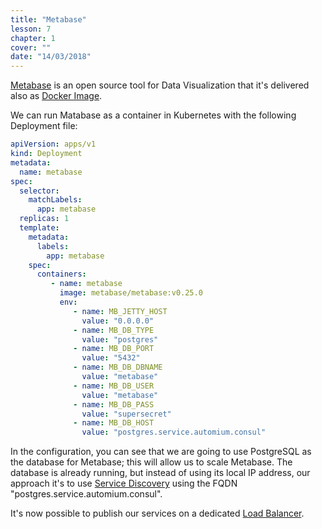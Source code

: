 ```yaml
---
title: "Metabase"
lesson: 7
chapter: 1
cover: ""
date: "14/03/2018"
---
```


[Metabase](https://www.metabase.com/) is an open source tool for Data Visualization that it's delivered also as [Docker Image](https://hub.docker.com/r/metabase/metabase/). 

We can run Matabase as a container in Kubernetes with the following Deployment file:

```yaml
apiVersion: apps/v1
kind: Deployment
metadata:
  name: metabase
spec:
  selector:
    matchLabels:
      app: metabase
  replicas: 1
  template:
    metadata:
      labels:
        app: metabase
    spec:
      containers:
         - name: metabase
           image: metabase/metabase:v0.25.0
           env:
              - name: MB_JETTY_HOST
                value: "0.0.0.0"
              - name: MB_DB_TYPE
                value: "postgres"
              - name: MB_DB_PORT
                value: "5432"
              - name: MB_DB_DBNAME
                value: "metabase"
              - name: MB_DB_USER
                value: "metabase"
              - name: MB_DB_PASS
                value: "supersecret"
              - name: MB_DB_HOST
                value: "postgres.service.automium.consul"

```

In the configuration, you can see that we are going to use PostgreSQL as the database for Metabase; this will allow us to scale Metabase. The database is already running, but instead of using its local IP address, our approach it's to use [Service Discovery](/concepts/service-discovery) using the FQDN "postgres.service.automium.consul". 

It's now possible to publish our services on a dedicated [Load Balancer](haproxy).